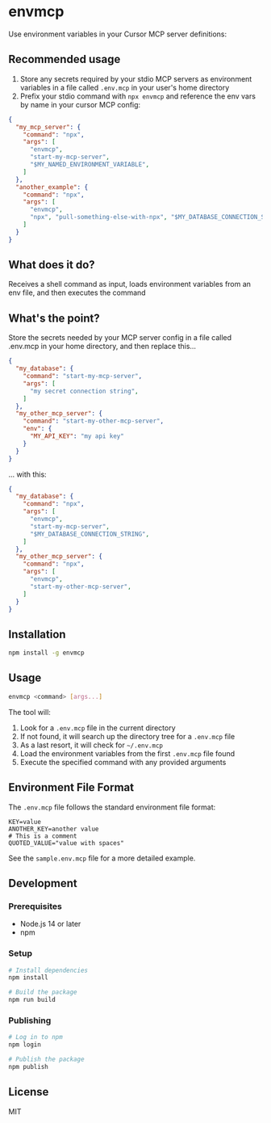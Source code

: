 # envmcp

Use environment variables in your Cursor MCP server definitions:

## Recommended usage
1. Store any secrets required by your stdio MCP servers as environment variables in a file called `.env.mcp` in your user's home directory
2. Prefix your stdio command with `npx envmcp` and reference the env vars by name in your cursor MCP config:
```json
{
  "my_mcp_server": {
    "command": "npx",
    "args": [
      "envmcp",
      "start-my-mcp-server",
      "$MY_NAMED_ENVIRONMENT_VARIABLE",
    ]
  },
  "another_example": {
    "command": "npx",
    "args": [
      "envmcp",
      "npx", "pull-something-else-with-npx", "$MY_DATABASE_CONNECTION_STRING",
    ]
  }
}
```

## What does it do?
Receives a shell command as input, loads environment variables from an env file, and then executes the command

## What's the point?
Store the secrets needed by your MCP server config in a file called .env.mcp in your home directory, and then replace this...

```json
{
  "my_database": {
    "command": "start-my-mcp-server",
    "args": [
      "my secret connection string",
    ]
  },
  "my_other_mcp_server": {
    "command": "start-my-other-mcp-server",
    "env": {
      "MY_API_KEY": "my api key"
    }
  }
}
```

... with this:
```json
{
  "my_database": {
    "command": "npx",
    "args": [
      "envmcp",
      "start-my-mcp-server",
      "$MY_DATABASE_CONNECTION_STRING",
    ]
  },
  "my_other_mcp_server": {
    "command": "npx",
    "args": [
      "envmcp",
      "start-my-other-mcp-server",
    ]
  }
}
```

## Installation

```bash
npm install -g envmcp
```

## Usage

```bash
envmcp <command> [args...]
```

The tool will:
1. Look for a `.env.mcp` file in the current directory
2. If not found, it will search up the directory tree for a `.env.mcp` file
3. As a last resort, it will check for `~/.env.mcp`
3. Load the environment variables from the first `.env.mcp` file found
4. Execute the specified command with any provided arguments

## Environment File Format

The `.env.mcp` file follows the standard environment file format:

```
KEY=value
ANOTHER_KEY=another value
# This is a comment
QUOTED_VALUE="value with spaces"
```

See the `sample.env.mcp` file for a more detailed example.

## Development

### Prerequisites

- Node.js 14 or later
- npm

### Setup

```bash
# Install dependencies
npm install

# Build the package
npm run build
```

### Publishing

```bash
# Log in to npm
npm login

# Publish the package
npm publish
```

## License

MIT 
